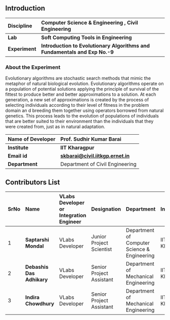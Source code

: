 ## Introduction


<b>Discipline | <b> Computer Science & Engineering , Civil Engineering
:--|:--|
<b> Lab | <b> Soft Computing Tools in Engineering
<b> Experiment|     <b> Introduction to Evolutionary Algorithms and Fundamentals and Exp No.-9

### About the Experiment 

Evolutionary algorithms are stochastic search methods that mimic the metaphor of natural biological evolution. Evolutionary algorithms operate on a population of potential solutions applying the principle of survival of the fittest to produce better and better approximations to a solution. At each generation, a new set of approximations is created by the process of selecting individuals according to their level of fitness in the problem domain an d breeding them together using operators borrowed from natural genetics. This process leads to the evolution of populations of individuals that are better suited to their environment than the individuals that they were created from, just as in natural adaptation.


<b>Name of Developer  | <b> Prof. Sudhir Kumar Barai
:--|:--|
<b> Institute | <b> IIT Kharagpur  
<b> Email id|     <b>  skbarai@civil.iitkgp.ernet.in
<b> Department |  Department of Civil Engineering



## Contributors List

SrNo | Name | VLabs Developer or Integration Engineer | Designation | Department| Institute
:--|:--|:--|:--|:--|:--|
1 | **Saptarshi Mondal** | VLabs Developer | Junior Project Scientist | Department of Computer Science & Engineering | IIT Kharagpur | 
2 | **Debashis Das Adhikary** | VLabs Developer | Senior Project Assistant | Department of Mechanical Engineering | IIT Kharagpur | 
3 | **Indira Chowdhury** | VLabs Developer | Senior Project Assistant | Department of Mechanical Engineering | IIT Kharagpur |